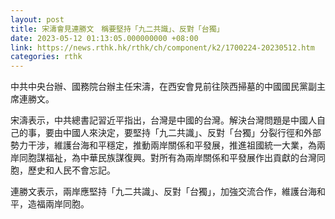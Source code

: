 ```yaml
---
layout: post
title: 宋濤會見連勝文　稱要堅持「九二共識」、反對「台獨」
date: 2023-05-12 01:13:05.000000000 +08:00
link: https://news.rthk.hk/rthk/ch/component/k2/1700224-20230512.htm
categories: rthk
---
```


中共中央台辦、國務院台辦主任宋濤，在西安會見前往陝西掃墓的中國國民黨副主席連勝文。

宋濤表示，中共總書記習近平指出，台灣是中國的台灣。解決台灣問題是中國人自己的事，要由中國人來決定，要堅持「九二共識」、反對「台獨」分裂行徑和外部勢力干涉，維護台海和平穩定，推動兩岸關係和平發展，推進祖國統一大業，為兩岸同胞謀福祉，為中華民族謀復興。對所有為兩岸關係和平發展作出貢獻的台灣同胞，歷史和人民不會忘記。

連勝文表示，兩岸應堅持「九二共識」、反對「台獨」，加強交流合作，維護台海和平，造福兩岸同胞。

